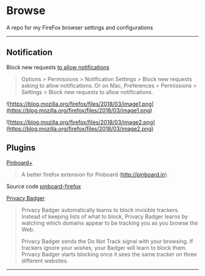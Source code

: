 # Browse


A repo for my FireFox browser settings and configurations

<hr>

## Notification

Block new requests [to allow notifications](https://blog.mozilla.org/firefox/no-notifications/)

>  Options > Permissions > Notification Settings > Block new requests asking to allow notifications. Or on Mac, Preferences > Permissions > Settings > Block new requests to allow notifications.

![https://blog.mozilla.org/firefox/files/2018/03/image1.png](https://blog.mozilla.org/firefox/files/2018/03/image1.png)

![https://blog.mozilla.org/firefox/files/2018/03/image2.png](https://blog.mozilla.org/firefox/files/2018/03/image2.png)

## Plugins

[Pinboard+](https://addons.mozilla.org/en-US/firefox/addon/pinboard-plus/?src=search)

> A better firefox extension for Pinboard (http://pinboard.in).

Source code [pinboard-firefox](https://github.com/lostsnow/pinboard-firefox) 

[Privacy Badger](https://addons.mozilla.org/en-US/firefox/addon/privacy-badger17/)

> Privacy Badger automatically learns to block invisible trackers. Instead of keeping lists of what to block, Privacy Badger learns by watching which domains appear to be tracking you as you browse the Web.
> 
> Privacy Badger sends the Do Not Track signal with your browsing. If trackers ignore your wishes, your Badger will learn to block them. Privacy Badger starts blocking once it sees the same tracker on three different websites.

<hr>

